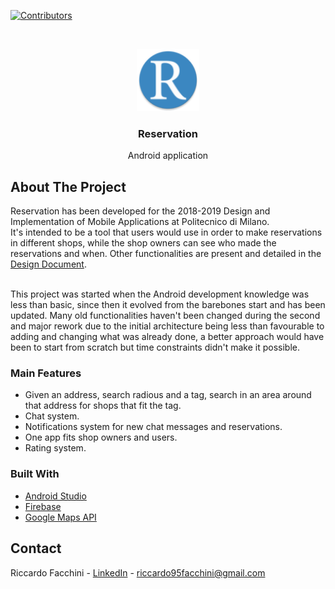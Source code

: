 <!--
*** Many thanks for README template to Othneil Drew: https://github.com/othneildrew
*** Taken from: https://github.com/othneildrew/Best-README-Template
-->





<!-- PROJECT SHIELDS -->
<!--
*** I'm using markdown "reference style" links for readability.
*** Reference links are enclosed in brackets [ ] instead of parentheses ( ).
*** See the bottom of this document for the declaration of the reference variables
*** for contributors-url, forks-url, etc. This is an optional, concise syntax you may use.
*** https://www.markdownguide.org/basic-syntax/#reference-style-links
-->
[![Contributors][contributors-shield]][contributors-url]

<!-- PROJECT LOGO -->
<br />
<p align="center">
  <a>
    <img src="app/src/main/res/mipmap-xhdpi/ic_launcher_round.png" alt="Logo" width="100" height="100">
  </a>

  <h3 align="center">Reservation</h3>

  <p align="center">
    Android application
    <br />
  </p>
</p>

<!-- ABOUT THE PROJECT -->
## About The Project

Reservation has been developed for the 2018-2019 Design and Implementation of Mobile Applications at Politecnico di Milano.<br/>
It's intended to be a tool that users would use in order to make reservations in different shops, while the shop owners can see who made the reservations and when. Other functionalities are present and detailed in the [Design Document](https://github.com/Riccardo95Facchini/Reservation/blob/master/Design%20Document/DD.pdf).<br/><br/>

This project was started when the Android development knowledge was less than basic, since then it evolved from the barebones start and has been updated. Many old functionalities haven't been changed during the second and major rework due to the initial architecture being less than favourable to adding and changing what was already done, a better approach would have been to start from scratch but time constraints didn't make it possible.

### Main Features
* Given an address, search radious and a tag, search in an area around that address for shops that fit the tag.
* Chat system.
* Notifications system for new chat messages and reservations.
* One app fits shop owners and users.
* Rating system.

### Built With
* [Android Studio](https://developer.android.com/studio)
* [Firebase](https://firebase.google.com)
* [Google Maps API](https://cloud.google.com/maps-platform/)

<!-- CONTACT -->
## Contact

Riccardo Facchini - [LinkedIn](https://www.linkedin.com/in/riccardo-facchini-1a8206194/) - riccardo95facchini@gmail.com

<!-- MARKDOWN LINKS & IMAGES -->
<!-- https://www.markdownguide.org/basic-syntax/#reference-style-links -->
[contributors-shield]: https://img.shields.io/github/contributors/Riccardo95Facchini/Reservation
[contributors-url]: https://github.com/Riccardo95Facchini/BobTheChameleon/graphs/contributors
